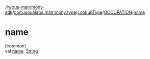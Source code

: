 //[woua-matrimony-sdk](../../../../index.md)/[com.woualabs.matrimony.type](../../index.md)/[LookupType](../index.md)/[OCCUPATION](index.md)/[name](name.md)

# name

[common]\
val [name](name.md): [String](https://kotlinlang.org/api/latest/jvm/stdlib/kotlin/-string/index.html)
